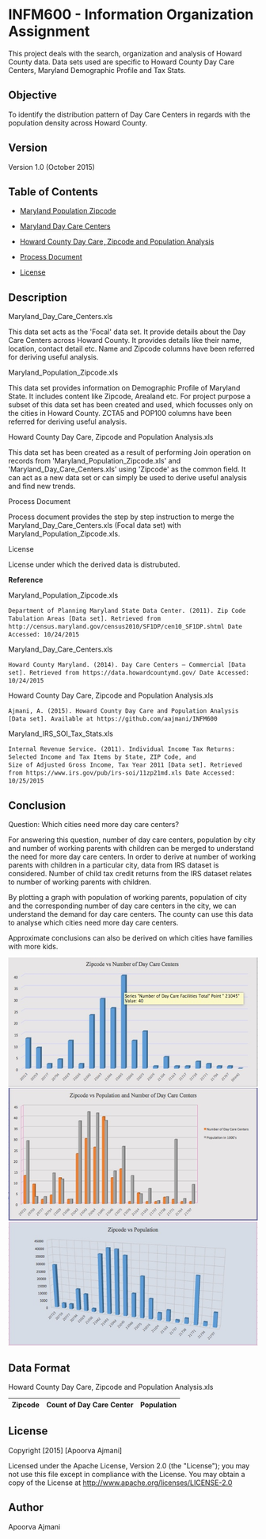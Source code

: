 INFM600 - Information Organization Assignment
=======

This project deals with the search, organization and analysis of Howard County data. 
Data sets used are specific to Howard County Day Care Centers, Maryland Demographic Profile and Tax Stats.


Objective
----------

To identify the distribution pattern of Day Care Centers in regards with the population density across Howard County.


Version
-------------
Version 1.0 (October 2015)


Table of Contents
-------------

* [Maryland Population Zipcode](https://github.com/aajmani/INFM600/raw/master/Maryland_Population_Zipcode.xls)

* [Maryland Day Care Centers](https://github.com/aajmani/INFM600/raw/master/Maryland_Day_Care_Centers.xls)

* [Howard County Day Care, Zipcode and Population Analysis](https://github.com/aajmani/INFM600/raw/master/Howard%20County%20Day%20Care%2C%20Zipcode%20and%20Population%20Analysis.xls)

* [Process Document]()
        
* [License](https://github.com/aajmani/INFM600/raw/master/LICENSE)
      

Description
------------

Maryland_Day_Care_Centers.xls

This data set acts as the 'Focal' data set. It provide details about the Day Care Centers across Howard County. It provides details like their name, location, contact detail etc. Name and Zipcode columns have been referred for deriving useful analysis. 


Maryland_Population_Zipcode.xls 

This data set provides information on Demographic Profile of Maryland State. It includes content like Zipcode, Arealand etc. For project purpose a subset of this data set has been created and used, which focusses only on the cities in Howard County. ZCTA5 and POP100 columns have been referred for deriving useful analysis.


Howard County Day Care, Zipcode and Population Analysis.xls

This data set has been created as a result of performing Join operation on records from 'Maryland_Population_Zipcode.xls' and 'Maryland_Day_Care_Centers.xls' using 'Zipcode' as the common field. It can act as a new data set or can simply be used to derive useful analysis and find new trends. 

Process Document

Process document provides the step by step instruction to merge the Maryland_Day_Care_Centers.xls (Focal data set) with Maryland_Population_Zipcode.xls.

License

License under which the derived data is distrubuted.


**Reference**

Maryland_Population_Zipcode.xls 

```
Department of Planning Maryland State Data Center. (2011). Zip Code Tabulation Areas [Data set]. Retrieved from http://census.maryland.gov/census2010/SF1DP/cen10_SF1DP.shtml Date Accessed: 10/24/2015
```

Maryland_Day_Care_Centers.xls

```
Howard County Maryland. (2014). Day Care Centers – Commercial [Data set]. Retrieved from https://data.howardcountymd.gov/ Date Accessed: 10/24/2015
```

Howard County Day Care, Zipcode and Population Analysis.xls

```
Ajmani, A. (2015). Howard County Day Care and Population Analysis [Data set]. Available at https://github.com/aajmani/INFM600 
```

Maryland_IRS_SOI_Tax_Stats.xls

```
Internal Revenue Service. (2011). Individual Income Tax Returns: Selected Income and Tax Items by State, ZIP Code, and 
Size of Adjusted Gross Income, Tax Year 2011 [Data set]. Retrieved from https://www.irs.gov/pub/irs-soi/11zp21md.xls Date Accessed: 10/25/2015
```

Conclusion
-----------

Question: Which cities need more day care centers?

For answering this question, number of day care centers, population by city and number of working parents with children can be merged to understand the need for more day care centers. In order to derive at number of working parents with children in a particular city, data from IRS dataset is considered. Number of child tax credit returns from the IRS dataset relates to number of working parents with children.  

By plotting a graph with population of working parents, population of city and the corresponding number of day care centers in the city, we can understand the demand for day care centers. The county can use this data to analyse which cities need more day care centers.

Approximate conclusions can also be derived on which cities have families with more kids. 


![Zipcode vs Number of Day Care Center](https://github.com/aajmani/INFM600/raw/master/Data%20Analysis/Zipcode%20vs%20Number%20of%20Day%20Care%20Center.jpg)
![Zipcode vs Population](https://github.com/aajmani/INFM600/raw/master/Data%20Analysis/Zipcode%20vs%20Population%20and%20Number%20of%20Day%20Care%20Centers.jpg)
![Zipcode vs Population and Number of Day Care Centers](https://github.com/aajmani/INFM600/raw/master/Data%20Analysis/Zipcode%20vs%20Population.jpg)


Data Format
-----------

Howard County Day Care, Zipcode and Population Analysis.xls

| Zipcode       | Count of Day Care Center| Population |
| ------------- |:-----------------------:| ----------:|

License
-----------
Copyright [2015] [Apoorva Ajmani]

Licensed under the Apache License, Version 2.0 (the "License");
you may not use this file except in compliance with the License.
You may obtain a copy of the License at http://www.apache.org/licenses/LICENSE-2.0

Author
----------
Apoorva Ajmani